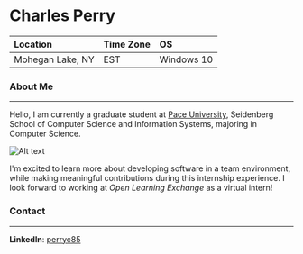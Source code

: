 # Charles Perry

Location         | Time Zone | OS
:----------------| :---------|:---- 
Mohegan Lake, NY | EST       | Windows 10

### About Me

* * *

Hello, I am currently a graduate student at [Pace University](https://www.pace.edu/), Seidenberg School of Computer Science and Information Systems, majoring in Computer Science. 

![Alt text](https://www.pace.edu/sites/default/files/styles/t27_feature_image/public/global-pathways-academic-support.jpg?itok=fL3a-6Gh)

I'm excited to learn more about developing software in a team environment, while making meaningful contributions during this internship experience. I look forward to working at *Open Learning Exchange* as a virtual intern!

### Contact

* * *

**LinkedIn**: [perryc85](https://www.linkedin.com/in/perryc85/)
